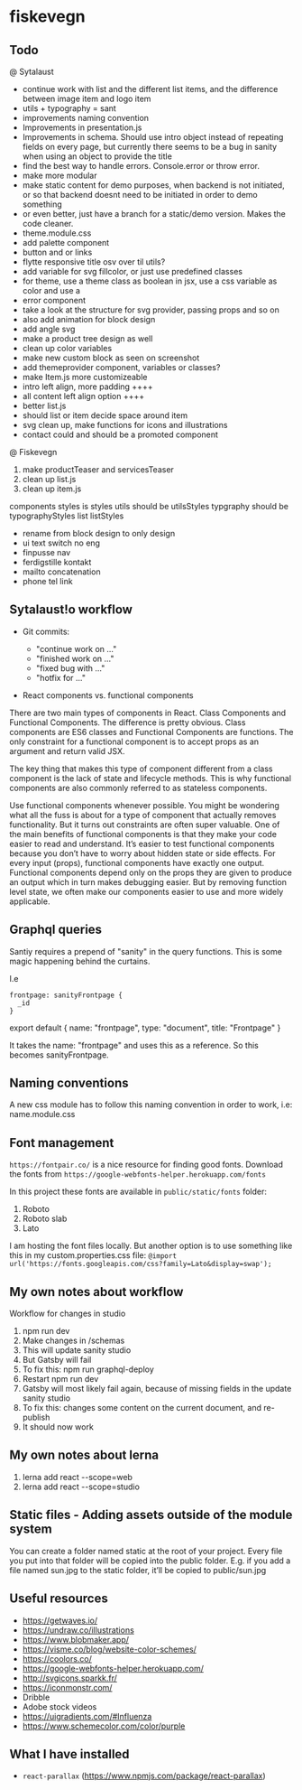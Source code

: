 # fiskevegn

## Todo

@ Sytalaust
- continue work with list and the different list items, and the difference between image item and logo item
- utils + typography = sant
- improvements naming convention
- Improvements in presentation.js
- Improvements in schema. Should use intro object instead of repeating fields on every page, but currently there seems to be a bug in sanity when using an object to provide the title
- find the best way to handle errors. Console.error or throw error. 
- make more modular
- make static content for demo purposes, when backend is not initiated, or so that backend doesnt need to be initiated in order to demo something
- or even better, just have a branch for a static/demo version. Makes the code cleaner. 
- theme.module.css
- add palette component
- button and or links
- flytte responsive title osv over til utils?
- add variable for svg fillcolor, or just use predefined classes
- for theme, use a theme class as boolean in jsx, use a css variable as color and use a 
- error component
- take a look at the structure for svg provider, passing props and so on
- also add animation for block design
- add angle svg
- make a product tree design as well
- clean up color variables
- make new custom block as seen on screenshot
- add themeprovider component, variables or classes?
- make Item.js more customizeable
- intro left align, more padding  ++++
- all content left align option ++++
- better list.js
- should list or item decide space around item
- svg clean up, make functions for icons and illustrations
- contact could and should be a promoted component

@ Fiskevegn

1. make productTeaser and servicesTeaser
2. clean up list.js
3. clean up item.js

components styles is styles
utils should be utilsStyles
typgraphy should be typographyStyles
list listStyles


- rename from block design to only design
- ui text switch no eng
- finpusse nav
- ferdigstille kontakt
- mailto concatenation
- phone tel link


## Sytalaust!o workflow

- Git commits:
  - "continue work on ..."
  - "finished work on ..."
  - "fixed bug with ..."
  - "hotfix for ..."

- React components vs. functional components

There are two main types of components in React. Class Components and Functional Components. The difference is pretty obvious. Class components are ES6 classes and Functional Components are functions. The only constraint for a functional component is to accept props as an argument and return valid JSX.

The key thing that makes this type of component different from a class component is the lack of state and lifecycle methods. This is why functional components are also commonly referred to as stateless components.  

Use functional components whenever possible. You might be wondering what all the fuss is about for a type of component that actually removes functionality. But it turns out constraints are often super valuable. One of the main benefits of functional components is that they make your code easier to read and understand. It’s easier to test functional components because you don’t have to worry about hidden state or side effects. For every input (props), functional components have exactly one output. Functional components depend only on the props they are given to produce an output which in turn makes debugging easier. But by removing function level state, we often make our components easier to use and more widely applicable. 


## Graphql queries

Santiy requires a prepend of "sanity" in the query functions. This is some magic happening behind the curtains. 

I.e

    frontpage: sanityFrontpage {
      _id
    }

export default {
  name: "frontpage",
  type: "document",
  title: "Frontpage"
}

It takes the name: "frontpage" and uses this as a reference. So this becomes sanityFrontpage.


## Naming conventions

A new css module has to follow this naming convention in order to work, i.e: name.module.css

## Font management
`https://fontpair.co/` is a nice resource for finding good fonts.
Download the fonts from `https://google-webfonts-helper.herokuapp.com/fonts`

In this project these fonts are available in `public/static/fonts` folder:
1. Roboto
2. Roboto slab
3. Lato

I am hosting the font files locally. But another option is to use something like this in my custom.properties.css file:
`@import url('https://fonts.googleapis.com/css?family=Lato&display=swap');`

## My own notes about workflow

Workflow for changes in studio

1. npm run dev 
2. Make changes in /schemas
3. This will update sanity studio
4. But Gatsby will fail
5. To fix this: npm run graphql-deploy
6. Restart npm run dev
7. Gatsby will most likely fail again, because of missing fields in the update sanity studio
8. To fix this: changes some content on the current document, and re-publish
9. It should now work

## My own notes about lerna

1. lerna add react --scope=web
2. lerna add react --scope=studio

## Static files - Adding assets outside of the module system
You can create a folder named static at the root of your project. Every file you put into that folder will be copied into the public folder. E.g. if you add a file named sun.jpg to the static folder, it’ll be copied to public/sun.jpg

## Useful resources

- https://getwaves.io/
- https://undraw.co/illustrations
- https://www.blobmaker.app/
- https://visme.co/blog/website-color-schemes/
- https://coolors.co/
- https://google-webfonts-helper.herokuapp.com/
- http://svgicons.sparkk.fr/
- https://iconmonstr.com/
- Dribble
- Adobe stock videos
- https://uigradients.com/#Influenza
- https://www.schemecolor.com/color/purple

## What I have installed

- `react-parallax` (https://www.npmjs.com/package/react-parallax)